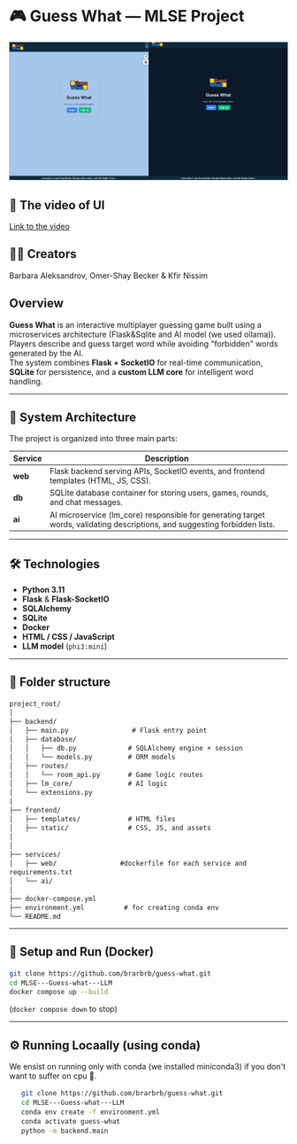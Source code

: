 # 🎮 Guess What — MLSE Project


![App](https://github.com/brarbrb/MLSE---Guess-what---LLM/blob/main/bin/Screenshot%20%20002150.png)

## 🎥 The video of UI
[Link to the video](https://drive.google.com/file/d/1JU13MtruRZ-vhZtxDW12pHXvcowiwFwJ/view?usp=sharing)


## 👩‍💻 Creators
Barbara Aleksandrov, Omer-Shay Becker & Kfir Nissim


## Overview
**Guess What** is an interactive multiplayer guessing game built using a microservices architecture (Flask&Sqlite and AI model (we used ollama)).  
Players describe and guess target word while avoiding "forbidden" words generated by the AI.  
The system combines **Flask + SocketIO** for real-time communication, **SQLite** for persistence, and a **custom LLM core** for intelligent word handling.

---

## 🧩 System Architecture
The project is organized into three main parts:

| Service | Description |
|----------|--------------|
| **web** | Flask backend serving APIs, SocketIO events, and frontend templates (HTML, JS, CSS). |
| **db** | SQLite database container for storing users, games, rounds, and chat messages. |
| **ai** | AI microservice (lm_core) responsible for generating target words, validating descriptions, and suggesting forbidden lists. |



---

## 🛠️ Technologies
- **Python 3.11**
- **Flask** & **Flask-SocketIO**
- **SQLAlchemy**
- **SQLite**
- **Docker**
- **HTML / CSS / JavaScript**
- **LLM model** (`phi3:mini`)


--- 
## 📁 Folder structure
```
project_root/
│
├── backend/
│   ├── main.py                # Flask entry point
│   ├── database/
│   │   ├── db.py             # SQLAlchemy engine + session
│   │   └── models.py         # ORM models
│   ├── routes/
│   │   └── room_api.py       # Game logic routes
│   ├── lm_core/              # AI logic
│   └── extensions.py   
|
├── frontend/
│   ├── templates/            # HTML files
│   ├── static/               # CSS, JS, and assets
│               
│
├── services/
│   ├── web/                #dockerfile for each service and requirements.txt
│   └── ai/ 
│
├── docker-compose.yml
├── environment.yml          # for creating conda env
└── README.md
```
---

## 🐋 Setup and Run (Docker)
   ```bash
   git clone https://github.com/brarbrb/guess-what.git
   cd MLSE---Guess-what---LLM
   docker compose up --build
   ```
   (`docker compose down` to stop)
   
---
## ⚙️ Running Locaally (using conda)
We ensist on running only with conda (we installed miniconda3) if you don't want to suffer on cpu 🙂.

```bash
   git clone https://github.com/brarbrb/guess-what.git
   cd MLSE---Guess-what---LLM
   conda env create -f environment.yml
   conda activate guess-what
   python -m backend.main
```
